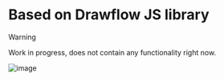 # Based on Drawflow JS library

> [!WARNING]
> Work in progress, does not contain any functionality right now.

![image](https://github.com/jerosoler/Drawflow/raw/master/docs/drawflow.gif)
